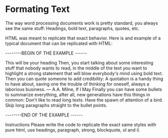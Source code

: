 # Formating Text

The way word processing documents work is pretty standard, you always see the same stuff: Headings, bold text, paragraphs, quotes, etc.

HTML was meant to replicate that exact behavior. Here is and example of a typical document that can be replicated with HTML:

--------BEGIN OF THE EXAMPLE ------

This will be your heading
Then, you start talking about some interesting stuff that nobody wants to read, in the middle of the text you want to highlight a strong statement that will blow everybody's mind using bold text. Then you can quote someone to add credibility:
A quotation is a handy thing to have about, saving one the trouble of thinking for oneself, always a laborious business.
― A.A. Milne, If I May
Finally you can have some bullets to summarize everything, after all, new generations have this things in common:
Don't like to read long texts.
Have the spawn of attention of a bird.
Skip long paragraphs straight to the bullet points.

--------END OF THE EXAMPLE ------

Instructions
Please write the code to replicate the exact same styles with pure html, use headings, paragraph, strong, blockquote, ol and il.